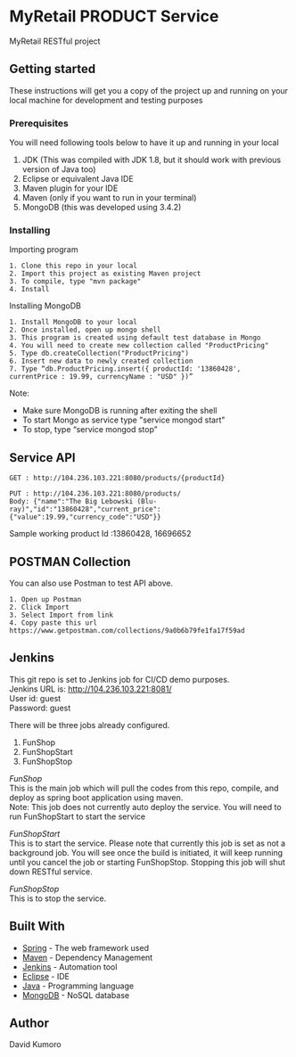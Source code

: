 # MyRetail PRODUCT Service
MyRetail RESTful project

## Getting started
These instructions will get you a copy of the project up and running on your local machine for development and testing purposes  
  
### Prerequisites
You will need following tools below to have it up and running in your local  
1. JDK (This was compiled with JDK 1.8, but it should work with previous version of Java too)  
2. Eclipse or equivalent Java IDE  
3. Maven plugin for your IDE  
4. Maven (only if you want to run in your terminal)  
5. MongoDB (this was developed using 3.4.2)  

### Installing
 Importing program
```
1. Clone this repo in your local  
2. Import this project as existing Maven project
3. To compile, type "mvn package"
4. Install 
```
   
Installing MongoDB
```
1. Install MongoDB to your local  
2. Once installed, open up mongo shell   
3. This program is created using default test database in Mongo  
4. You will need to create new collection called "ProductPricing"  
5. Type db.createCollection("ProductPricing")  
6. Insert new data to newly created collection  
7. Type “db.ProductPricing.insert({ productId: '13860428', currentPrice : 19.99, currencyName : "USD" })”  
```
Note:  
- Make sure MongoDB is running after exiting the shell  
- To start Mongo as service type "service mongod start"  
- To stop, type “service mongod stop”  

## Service API
```
GET : http://104.236.103.221:8080/products/{productId}  
```

```
PUT : http://104.236.103.221:8080/products/  
Body: {"name":"The Big Lebowski (Blu-ray)","id":"13860428","current_price":{"value":19.99,"currency_code":"USD"}}  
```

Sample working product Id :13860428, 16696652 

## POSTMAN Collection
You can also use Postman to test API above.  
```
1. Open up Postman  
2. Click Import  
3. Select Import from link  
4. Copy paste this url https://www.getpostman.com/collections/9a0b6b79fe1fa17f59ad
```

## Jenkins
This git repo is set to Jenkins job for CI/CD demo purposes.  
Jenkins URL is: http://104.236.103.221:8081/  
User id: guest  
Password: guest  
  
There will be three jobs already configured.  
1. FunShop  
2. FunShopStart  
3. FunShopStop  

<i>FunShop</i>  
This is the main job which will pull the codes from this repo, compile, and deploy as spring boot application using maven.  
Note: This job does not currently auto deploy the service. You will need to run FunShopStart to start the service  
  
<i>FunShopStart</i>  
This is to start the service. Please note that currently this job is set as not a background job. You will see once the build is initiated, it will keep running until you cancel the job or starting FunShopStop. Stopping this job will shut down RESTful service.  

<i>FunShopStop</i>  
This is to stop the service.  

## Built With  
  
* [Spring](http://www.spring.io) - The web framework used  
* [Maven](https://maven.apache.org/) - Dependency Management  
* [Jenkins](https://jenkins.io) - Automation tool  
* [Eclipse](https://eclipse.org) - IDE  
* [Java](https://www.oracle.com/java) - Programming language  
* [MongoDB](https://www.mongodb.com) - NoSQL database  




## Author
David Kumoro  
